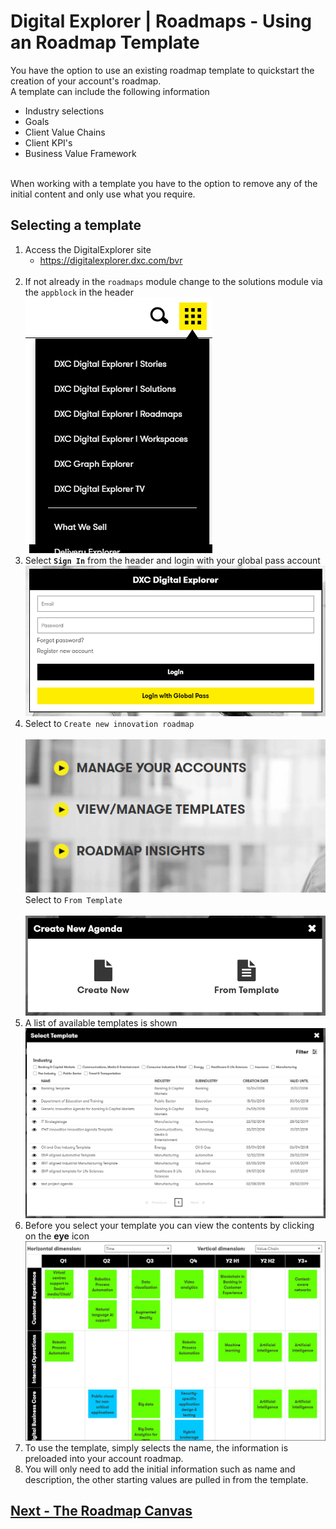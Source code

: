 # Digital Explorer | Roadmaps - Using an Roadmap Template

You have the option to use an existing roadmap template to quickstart the creation of your account's roadmap.<br>
A template can include the following information

- Industry selections
- Goals
- Client Value Chains
- Client KPI's
- Business Value Framework
<br>
When working with a template you have to the option to remove any of the initial content and only use what you require.

## Selecting a template

1. Access the DigitalExplorer site
     - https://digitalexplorer.dxc.com/bvr
     <br>
 1. If not already in the `roadmaps` module change to the solutions module via the `appblock` in the header
    <br>![appblock](images/appblock.png)
1. Select **`Sign In`** from the header and login with your global pass account
    <br>![login](images/login.png)
1. Select to `Create new innovation roadmap`<br>
    <br>![agenda1](images/agenda1.png)
Select to `From Template`<br>
    <br>![agenda1](images/agenda2.png)<br>
1. A list of available templates is shown
    <br>![agenda1](images/agenda21.png)<br>
1. Before you select your template you can view the contents by clicking on the **eye** icon
    <br>![agenda1](images/agenda22.png)<br>
1. To use the template, simply selects the name, the information is preloaded into your account roadmap.
1. You will only need to add the initial information such as name and description, the other starting values are pulled in from the template.


## [Next - The Roadmap Canvas](RoadmapCanvas.md)




